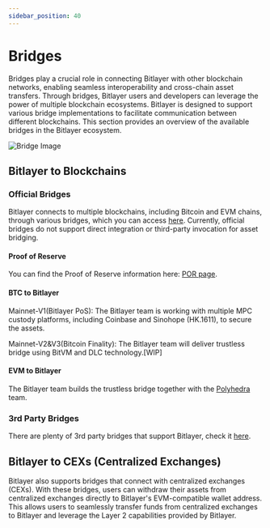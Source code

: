 ```yaml
---
sidebar_position: 40
---
```


# Bridges

Bridges play a crucial role in connecting Bitlayer with other blockchain networks, enabling seamless interoperability and cross-chain asset transfers. Through bridges, Bitlayer users and developers can leverage the power of multiple blockchain ecosystems. Bitlayer is designed to support various bridge implementations to facilitate communication between different blockchains. This section provides an overview of the available bridges in the Bitlayer ecosystem.

![Bridge Image](/img/BitlayerNetwork/bridge.png)

## Bitlayer to Blockchains

### Official Bridges

Bitlayer connects to multiple blockchains, including Bitcoin and EVM chains, through various bridges, which you can access [here](https://www.bitlayer.org/bridge/).
Currently, official bridges do not support direct integration or third-party invocation for asset bridging. 

#### Proof of Reserve

You can find the Proof of Reserve information here: [POR page](/docs/Learn/BitlayerNetwork/POR).

#### BTC to Bitlayer

Mainnet-V1(Bitlayer PoS): The Bitlayer team is working with multiple MPC custody platforms, including Coinbase and Sinohope (HK.1611), to secure the assets.

Mainnet-V2&V3(Bitcoin Finality): The Bitlayer team will deliver trustless bridge using BitVM and DLC technology.[WIP]

#### EVM to Bitlayer 

The Bitlayer team builds the trustless bridge together with the [Polyhedra](https://x.com/PolyhedraZK) team.

### 3rd Party Bridges

There are plenty of 3rd party bridges that support Bitlayer, check it [here](https://www.bitlayer.org/bridge/).

## Bitlayer to CEXs (Centralized Exchanges)

Bitlayer also supports bridges that connect with centralized exchanges (CEXs). With these bridges, users can withdraw their assets from centralized exchanges directly to Bitlayer's EVM-compatible wallet address. This allows users to seamlessly transfer funds from centralized exchanges to Bitlayer and leverage the Layer 2 capabilities provided by Bitlayer.

